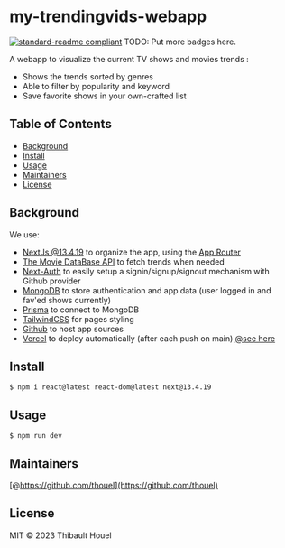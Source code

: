 # my-trendingvids-webapp

[![standard-readme compliant](https://img.shields.io/badge/standard--readme-OK-green.svg?style=flat-square)](https://github.com/RichardLitt/standard-readme)
TODO: Put more badges here.

A webapp to visualize the current TV shows and movies trends :

- Shows the trends sorted by genres
- Able to filter by popularity and keyword
- Save favorite shows in your own-crafted list

## Table of Contents

- [Background](#background)
- [Install](#install)
- [Usage](#usage)
- [Maintainers](#maintainers)
- [License](#license)

## Background

We use:

- [NextJs @13.4.19](https://nextjs.org/) to organize the app, using the [App Router](https://nextjs.org/docs/app)
- [The Movie DataBase API](https://developer.themoviedb.org/docs) to fetch trends when needed
- [Next-Auth](https://next-auth.js.org/getting-started/introduction) to easily setup a signin/signup/signout mechanism with Github provider
- [MongoDB](https://www.mongodb.com/developer/languages/javascript/nextjs-with-mongodb/) to store authentication and app data (user logged in and fav'ed shows currently)
- [Prisma](https://www.prisma.io/docs/concepts/database-connectors/mongodb) to connect to MongoDB
- [TailwindCSS](https://tailwindcss.com/docs/guides/nextjs) for pages styling
- [Github](https://github.com/thouel/my-trendingvids-webapp/tree/main) to host app sources
- [Vercel](https://vercel.com/) to deploy automatically (after each push on main) [@see here](https://my-trendingvids-webapp.vercel.app)

## Install

```
$ npm i react@latest react-dom@latest next@13.4.19
```

## Usage

```
$ npm run dev
```

## Maintainers

[@https://github.com/thouel](https://github.com/thouel)

## License

MIT © 2023 Thibault Houel

